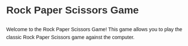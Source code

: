 <!DOCTYPE html>
<html lang="en">
<head>
    <meta charset="UTF-8">
    <meta name="viewport" content="width=device-width, initial-scale=1.0">
    <title>Rock Paper Scissors Game README</title>
    <style>
        body {
            font-family: Arial, sans-serif;
            line-height: 1.6;
            margin: 20px;
        }
        h1, h2 {
            color: #333;
        }
        pre {
            background: #f4f4f4;
            padding: 10px;
            border: 1px solid #ddd;
        }
        code {
            background: #f4f4f4;
            padding: 2px 5px;
            border-radius: 3px;
        }
    </style>
</head>
<body>
    <h1>Rock Paper Scissors Game</h1>
    <p>Welcome to the Rock Paper Scissors Game! This game allows you to play the classic Rock Paper Scissors game against the computer.</p>

   
</body>
</html>
